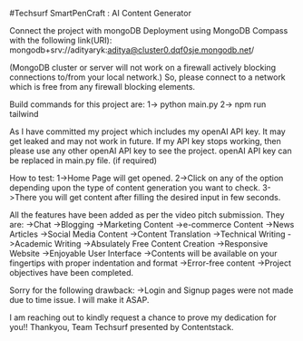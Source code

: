 #Techsurf
SmartPenCraft : AI Content Generator


Connect the project with mongoDB Deployment using MongoDB Compass with the following link(URI):
mongodb+srv://adityaryk:aditya@cluster0.dqf0sje.mongodb.net/


(MongoDB cluster or server will not work on a firewall actively blocking connections to/from your local network.)
So, please connect to a network which is free from any firewall blocking elements.



Build commands for this project are:
1-> python main.py
2-> npm run tailwind


As I have committed my project which includes my openAI API key. It may get leaked and may not work in future. If my API key stops working, then please use any other openAI API key to see the project.
openAI API key can be replaced in main.py file. (if required)



How to test:
1->Home Page will get opened.
2->Click on any of the option depending upon the type of content generation you want to check.
3->There you will get content after filling the desired input in few seconds.


All the features have been added as per the video pitch submission. They are:
->Chat
->Blogging
->Marketing Content
->e-commerce Content
->News Articles
->Social Media Content
->Content Translation
->Technical Writing
->Academic Writing
->Absulately Free Content Creation
->Responsive Website
->Enjoyable User Interface
->Contents will be available on your fingertips with proper indentation and format
->Error-free content
->Project objectives have been completed.

Sorry for the following drawback:
->Login and Signup pages were not made due to time issue. I will make it ASAP.

I am reaching out to kindly request a chance to prove my dedication for you!!
Thankyou, Team Techsurf presented by Contentstack.
